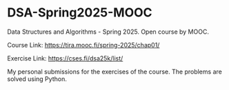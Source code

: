 # DSA-Spring2025-MOOC

Data Structures and Algorithms - Spring 2025. Open course by MOOC.

Course Link: https://tira.mooc.fi/spring-2025/chap01/

Exercise Link: https://cses.fi/dsa25k/list/

My personal submissions for the exercises of the course. The problems are solved using Python.
